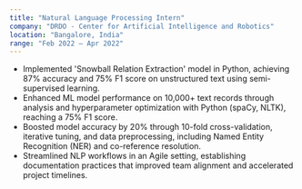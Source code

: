 ```yaml
---
title: "Natural Language Processing Intern"
company: "DRDO - Center for Artificial Intelligence and Robotics"
location: "Bangalore, India"
range: "Feb 2022 – Apr 2022"
---
```


- Implemented 'Snowball Relation Extraction' model in Python, achieving 87% accuracy and 75% F1 score on unstructured text using semi-supervised learning.
- Enhanced ML model performance on 10,000+ text records through analysis and hyperparameter optimization with Python (spaCy, NLTK), reaching a 75% F1 score.
- Boosted model accuracy by 20% through 10-fold cross-validation, iterative tuning, and data preprocessing, including Named Entity Recognition (NER) and co-reference resolution.
- Streamlined NLP workflows in an Agile setting, establishing documentation practices that improved team alignment and accelerated project timelines.
